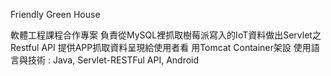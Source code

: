 Friendly Green House

 軟體工程課程合作專案 負責從MySQL裡抓取樹莓派寫入的IoT資料做出Servlet之Restful API 提供APP抓取資料呈現給使用者看 用Tomcat Container架設 
使用語言與技術 : Java, Servlet-RESTFul API, Android
